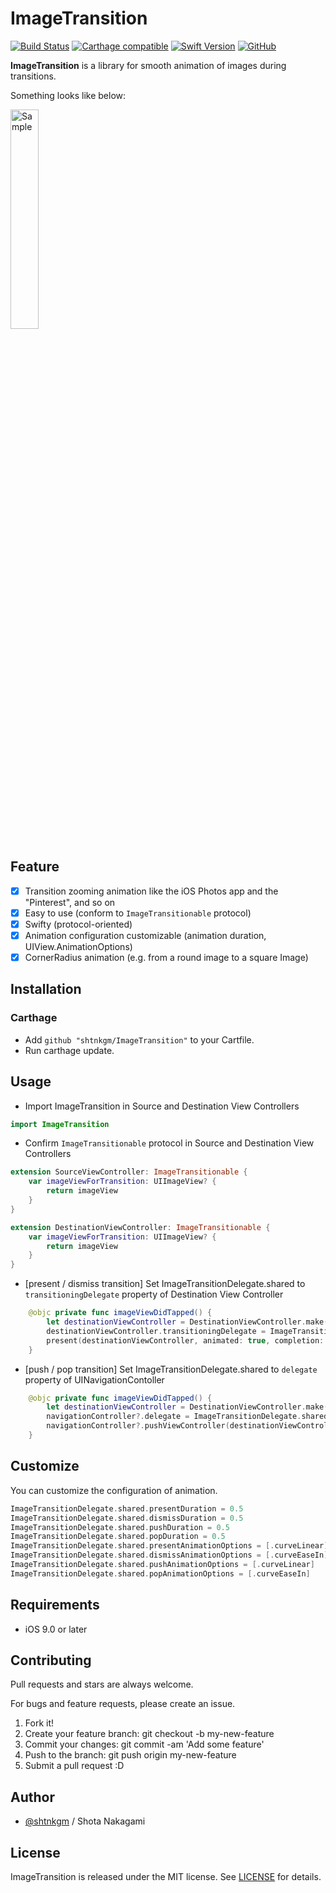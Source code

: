 # ImageTransition

[![Build Status](https://travis-ci.com/shtnkgm/ImageTransition.svg?branch=master)](https://travis-ci.com/shtnkgm/ImageTransition)
[![Carthage compatible](https://img.shields.io/badge/Carthage-compatible-4BC51D.svg?style=flat)](https://github.com/Carthage/Carthage)
[![Swift Version](https://img.shields.io/badge/Swift-4-F16D39.svg)](https://developer.apple.com/swift)
[![GitHub](https://img.shields.io/github/license/shtnkgm/ImageTransition.svg)](https://github.com/shtnkgm/ImageTransition/blob/master/LICENSE)

**ImageTransition** is a library for smooth animation of images during transitions.

Something looks like below:

<img src="https://github.com/shtnkgm/ImageTransition/raw/master/docs/assets/sample.gif" alt="Sample" width="30%" />

## Feature
 - [x] Transition zooming animation like the iOS Photos app and the "Pinterest", and so on
 - [x] Easy to use (conform to `ImageTransitionable` protocol)
 - [x] Swifty (protocol-oriented)
 - [x] Animation configuration customizable (animation duration, UIView.AnimationOptions)
 - [x] CornerRadius animation (e.g. from a round image to a square Image)

## Installation

### Carthage

 - Add `github "shtnkgm/ImageTransition"` to your Cartfile.
 - Run carthage update.

## Usage

 - Import ImageTransition in Source and Destination View Controllers
```swift
import ImageTransition
```
 - Confirm `ImageTransitionable` protocol in Source and Destination View Controllers
```swift
extension SourceViewController: ImageTransitionable {
    var imageViewForTransition: UIImageView? {
        return imageView
    }
}

extension DestinationViewController: ImageTransitionable {
    var imageViewForTransition: UIImageView? {
        return imageView
    }
}
```

 - [present / dismiss transition] Set ImageTransitionDelegate.shared to `transitioningDelegate` property of Destination View Controller
```swift
    @objc private func imageViewDidTapped() {
        let destinationViewController = DestinationViewController.make()
        destinationViewController.transitioningDelegate = ImageTransitionDelegate.shared
        present(destinationViewController, animated: true, completion: nil)
    }
```
 - [push / pop transition] Set ImageTransitionDelegate.shared to `delegate` property of UINavigationContoller
```swift
    @objc private func imageViewDidTapped() {
        let destinationViewController = DestinationViewController.make()
        navigationController?.delegate = ImageTransitionDelegate.shared
        navigationController?.pushViewController(destinationViewController, animated: true)
    }
```

## Customize

You can customize the configuration of animation.

```swift
ImageTransitionDelegate.shared.presentDuration = 0.5
ImageTransitionDelegate.shared.dismissDuration = 0.5
ImageTransitionDelegate.shared.pushDuration = 0.5
ImageTransitionDelegate.shared.popDuration = 0.5
ImageTransitionDelegate.shared.presentAnimationOptions = [.curveLinear]
ImageTransitionDelegate.shared.dismissAnimationOptions = [.curveEaseIn]
ImageTransitionDelegate.shared.pushAnimationOptions = [.curveLinear]
ImageTransitionDelegate.shared.popAnimationOptions = [.curveEaseIn]
```

## Requirements

 - iOS 9.0 or later

## Contributing

Pull requests and stars are always welcome.

For bugs and feature requests, please create an issue.

1. Fork it!
2. Create your feature branch: git checkout -b my-new-feature
3. Commit your changes: git commit -am 'Add some feature'
4. Push to the branch: git push origin my-new-feature
5. Submit a pull request :D

## Author

 - [@shtnkgm](https://github.com/shtnkgm) / Shota Nakagami

## License

ImageTransition is released under the MIT license. See [LICENSE](https://github.com/shtnkgm/ImageTransition/blob/master/LICENSE) for details.
